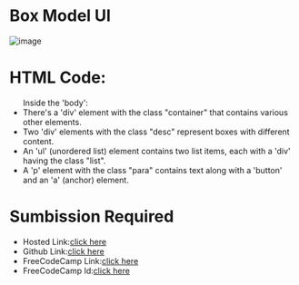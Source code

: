 # Box Model UI
![image](https://github.com/namishagurunani/BoxmodelP/assets/126158413/ce9a61a2-0c89-4eca-93ae-d553aeb8c623)
 # HTML Code:
<ul>Inside the 'body':
<li>There's a 'div' element with the class "container" that contains various other elements.</li>
<li> Two 'div' elements with the class "desc" represent boxes with different content.</li>
<li> An 'ul' (unordered list) element contains two list items, each with a 'div' having the class "list".</li>
<li> A 'p' element with the class "para" contains text along with a 'button' and an 'a' (anchor) element. </li></ul>

# Sumbission Required
- Hosted Link:[click here](https://namishagurunani.github.io/BoxmodelP/)
- Github Link:[click here](https://github.com/namishagurunani/BoxmodelP)
- FreeCodeCamp Link:[click here](https://www.freecodecamp.org/learn/2022/responsive-web-design/learn-the-css-box-model-by-building-a-rothko-painting/step-45)
- FreeCodeCamp Id:[click here](https://www.freecodecamp.org/namisha_gurunani)
